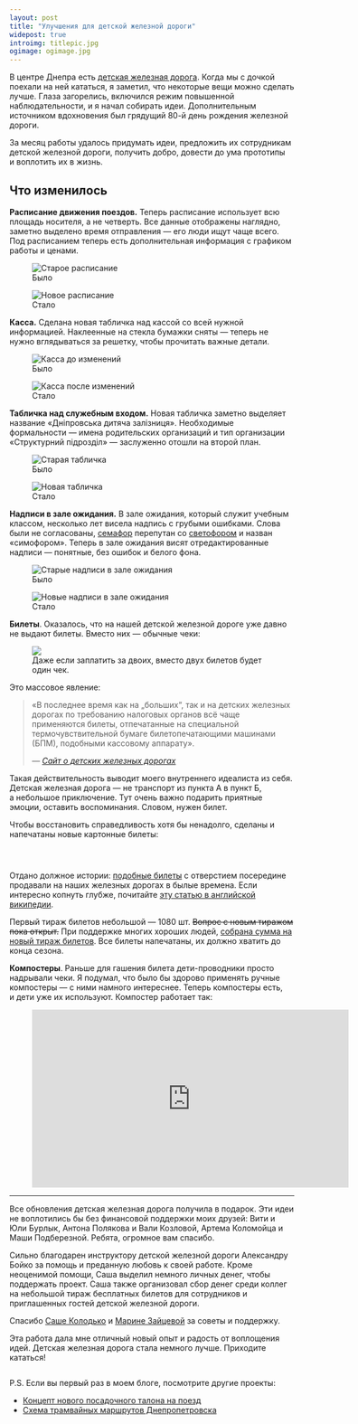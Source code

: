 ```yaml
---
layout: post
title: "Улучшения для детской железной дороги"
widepost: true
introimg: titlepic.jpg
ogimage: ogimage.jpg
---
```


<p class="lead">В центре Днепра есть <a href="https://ru.wikipedia.org/wiki/%D0%94%D0%B5%D1%82%D1%81%D0%BA%D0%B8%D0%B5_%D0%B6%D0%B5%D0%BB%D0%B5%D0%B7%D0%BD%D1%8B%D0%B5_%D0%B4%D0%BE%D1%80%D0%BE%D0%B3%D0%B8">детская железная дорога</a>. Когда мы с дочкой поехали на ней кататься, я заметил, что некоторые вещи можно сделать лучше. Глаза загорелись, включился режим повышенной наблюдательности, и я начал собирать идеи. Дополнительным источником вдохновения был грядущий 80-й день рождения железной дороги.</p>

<!-- more -->

За месяц работы удалось придумать идеи, предложить их сотрудникам детской железной дороги, получить добро, довести до ума прототипы и воплотить их в жизнь.

## Что изменилось

**Расписание движения поездов.** Теперь расписание использует всю площадь носителя, а не четверть. Все данные отображены наглядно, заметно выделено время отправления — его люди ищут чаще всего. Под расписанием теперь есть дополнительная информация с графиком работы и ценами.

<div class="two-columns">
  <figure class="two-columns__item">
    <img src="/i/childrens-railway/timetable-before.jpg" alt="Старое расписание">
    <figcaption>
      Было
    </figcaption>
  </figure>

  <figure class="two-columns__item">
    <img src="/i/childrens-railway/timetable-after.jpg" alt="Новое расписание">
    <figcaption>
      Стало
    </figcaption>
  </figure>
</div>

**Касса.** Сделана новая табличка над кассой со всей нужной информацией. Наклеенные на стекла бумажки сняты — теперь не нужно вглядываться за решетку, чтобы прочитать важные детали.

<div class="two-columns">
  <figure class="two-columns__item">
    <img src="/i/childrens-railway/tickets-before.jpg" alt="Касса до изменений">
    <figcaption>
      Было
    </figcaption>
  </figure>

  <figure class="two-columns__item">
    <img src="/i/childrens-railway/tickets-after.jpg" alt="Касса после изменений">
    <figcaption>
      Стало
    </figcaption>
  </figure>
</div>


**Табличка над служебным входом.** Новая табличка заметно выделяет название «Дніпровська дитяча залізниця». Необходимые формальности — имена родительских организаций и тип организации «Структурний підрозділ» — заслуженно отошли на второй план.

<div class="two-columns">
  <figure class="two-columns__item">
    <img src="/i/childrens-railway/sign-before.jpg" alt="Старая табличка">
    <figcaption>
      Было
    </figcaption>
  </figure>

  <figure class="two-columns__item">
    <img src="/i/childrens-railway/sign-after.jpg" alt="Новая табличка">
    <figcaption>
      Стало
    </figcaption>
  </figure>
</div>

**Надписи в зале ожидания.** В зале ожидания, который служит учебным классом, несколько лет висела надпись с грубыми ошибками. Слова были не согласованы, [семафор](https://ru.wikipedia.org/wiki/%D0%A1%D0%B5%D0%BC%D0%B0%D1%84%D0%BE%D1%80_(%D0%B6%D0%B5%D0%BB%D0%B5%D0%B7%D0%BD%D0%B0%D1%8F_%D0%B4%D0%BE%D1%80%D0%BE%D0%B3%D0%B0)) перепутан со [светофором](https://ru.wikipedia.org/wiki/%D0%96%D0%B5%D0%BB%D0%B5%D0%B7%D0%BD%D0%BE%D0%B4%D0%BE%D1%80%D0%BE%D0%B6%D0%BD%D1%8B%D0%B9_%D1%81%D0%B2%D0%B5%D1%82%D0%BE%D1%84%D0%BE%D1%80) и назван «симофором». Теперь в зале ожидания висят отредактированные надписи — понятные, без ошибок и белого фона.

<div class="two-columns">
  <figure class="two-columns__item">
    <img src="/i/childrens-railway/inside-before1.jpg" alt="Старые надписи в зале ожидания">
    <figcaption>
      Было
    </figcaption>
  </figure>

  <figure class="two-columns__item">
    <img src="/i/childrens-railway/inside-after1.jpg" alt="Новые надписи в зале ожидания">
    <figcaption>
      Стало
    </figcaption>
  </figure>
</div>

**Билеты**. Оказалось, что на нашей детской железной дороге уже давно не выдают билеты. Вместо них — обычные чеки:

<figure class="figure--not-that-wide">
  <img src="/i/childrens-railway/IMG_1912.jpg">
  <figcaption>
    Даже если заплатить за двоих, вместо двух билетов будет один чек.
  </figcaption>
</figure>

Это массовое явление:

<blockquote>
  <p>«В последнее время как на „больших“, так и на детских железных дорогах по требованию налоговых органов всё чаще применяются билеты, отпечатанные на специальной термочувствительной бумаге билетопечатающими машинами (БПМ), подобными кассовому аппарату».</p>
  <p class="cite-wrapper"><cite>— <a href="http://www.dzd-ussr.ru/other/bilety/index.html">Сайт о детских железных дорогах</a></cite></p>
</blockquote>

Такая действительность выводит моего внутреннего идеалиста из себя. Детская железная дорога — не транспорт из пункта А в пункт Б, а небольшое приключение. Тут очень важно подарить приятные эмоции, оставить воспоминания. Словом, нужен билет.

Чтобы восстановить справедливость хотя бы ненадолго, сделаны и напечатаны новые картонные билеты:

<div class="three-columns">
  <figure class="three-columns__item">
    <img src="/i/childrens-railway/ticket-1.jpg" alt="">
  </figure>

  <figure class="three-columns__item">
    <img src="/i/childrens-railway/ticket-3.jpg" alt="">
  </figure>

  <figure class="three-columns__item">
    <img src="/i/childrens-railway/ticket-2.jpg" alt="">
  </figure>
</div>

Отдано должное истории: [подобные билеты](http://www.dzd-ussr.ru/other/bilety/carton.html) с отверстием посередине продавали на наших железных дорогах в былые времена. Если интересно копнуть глубже, почитайте [эту статью в английской википедии](https://en.wikipedia.org/wiki/Edmondson_railway_ticket).

Первый тираж билетов небольшой — 1080 шт. <s>Вопрос с новым тиражом пока открыт.</s> При поддержке многих хороших людей, [собрана сумма на новый тираж билетов](https://www.facebook.com/a.zaytsev/posts/10153937049193978?pnref=story). Все билеты напечатаны, их должно хватить до конца сезона.

**Компостеры**. Раньше для гашения билета дети-проводники просто надрывали чеки. Я подумал, что было бы здорово применять ручные компостеры — с ними намного интереснее. Теперь компостеры есть, и дети уже их используют. Компостер работает так:

<figure class="figure--not-that-wide">
  <iframe width="560" height="315" src="https://www.youtube.com/embed/9coVwE-oGvU?rel=0&amp;showinfo=0" frameborder="0" allowfullscreen></iframe>
</figure>

* * *

Все обновления детская железная дорога получила в подарок. Эти идеи не воплотились бы без финансовой поддержки моих друзей: Вити и Юли Бурлык, Антона Полякова и Вали Козловой, Артема Коломойца и Маши Подберезной. Ребята, огромное вам спасибо.

Сильно благодарен инструктору детской железной дороги Александру Бойко за помощь и преданную любовь к своей работе. Кроме неоценимой помощи, Саша выделил немного личных денег, чтобы поддержать проект. Саша также организовал сбор денег среди коллег на небольшой тираж бесплатных билетов для сотрудников и приглашенных гостей детской железной дороги.

Спасибо [Саше Колодько](http://alexkolodko.com/) и [Марине Зайцевой](http://marin-k-a.com/) за советы и поддержку.

Эта работа дала мне отличный новый опыт и радость от воплощения идей. Детская железная дорога стала немного лучше. Приходите кататься!

<figure>
  <img src="/i/childrens-railway/punch.jpg" alt="">
</figure>

P.S. Если вы первый раз в моем блоге, посмотрите другие проекты:

* [Концепт нового посадочного талона на поезд](/blog/uz-boarding-pass/)
* [Схема трамвайных маршрутов Днепропетровска](/blog/trams/)

